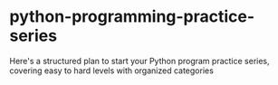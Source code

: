 # python-programming-practice-series
Here's a structured plan to start your Python program practice series, covering easy to hard levels with organized categories

